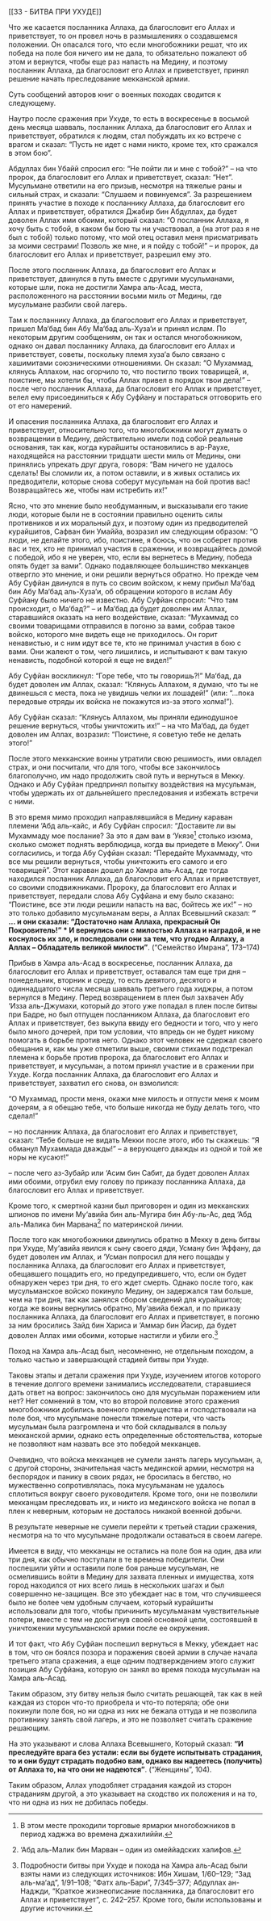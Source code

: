 [[33 - БИТВА ПРИ УХУДЕ]]

Что же касается посланника Аллаха, да благословит его Аллах и приветствует, то он провел ночь в размышлениях о создавшемся положении. Он опасался того, что если многобожники решат, что их победа на поле боя ничего им не дала, то обязательно пожалеют об этом и вернутся, чтобы еще раз напасть на Медину, и поэтому посланник Аллаха, да благословит его Аллах и приветствует, принял решение начать преследование мекканской армии.

Суть сообщений авторов книг о военных походах сводится к следующему.

Наутро после сражения при Ухуде, то есть в воскресенье в восьмой день месяца шавваль, посланник Аллаха, да благословит его Аллах и приветствует, обратился к людям, стал побуждать их ко встрече с врагом и сказал: “Пусть не идет с нами никто, кроме тех, кто сражался в этом бою”.

Абдуллах бин Убайй спросил его: “Не пойти ли и мне с тобой?” – на что пророк, да благословит его Аллах и приветствует, сказал: “Нет”. Мусульмане ответили на его призыв, несмотря на тяжелые раны и сильный страх, и сказали: “Слушаем и повинуемся”. За разрешением принять участие в походе к посланнику Аллаха, да благословит его Аллах и приветствует, обратился Джабир бин Абдуллах, да будет доволен Аллах ими обоими, который сказал: “О посланник Аллаха, я хочу быть с тобой, в каком бы бою ты ни участвовал, а (на этот раз я не был с тобой) только потому, что мой отец оставил меня присматривать за моими сестрами! Позволь же мне, и я пойду с тобой!” – и пророк, да благословит его Аллах и приветствует, разрешил ему это.

После этого посланник Аллаха, да благословит его Аллах и приветствует, двинулся в путь вместе с другими мусульманами, которые шли, пока не достигли Хамра аль-Асад, места, расположенного на расстоянии восьми миль от Медины, где мусульмане разбили свой лагерь.

Там к посланнику Аллаха, да благословит его Аллах и приветствует, пришел Ма‘бад бин Абу Ма‘бад аль-Хуза‘и и принял ислам. По некоторым другим сообщениям, он так и остался многобожником, однако он давал посланнику Аллаха, да благословит его Аллах и приветствует, советы, поскольку племя хуза‘а было связано с хашимитами союзническими отношениями. Он сказал: “О Мухаммад, клянусь Аллахом, нас огорчило то, что постигло твоих товарищей, и, поистине, мы хотели бы, чтобы Аллах привел в порядок твои дела!” – после чего посланник Аллаха, да благословит его Аллах и приветствует, велел ему присоединиться к Абу Суфйану и постараться отговорить его от его намерений.

И опасения посланника Аллаха, да благословит его Аллах и приветствует, относительно того, что многобожники могут думать о возвращении в Медину, действительно имели под собой реальные основания, так как, когда курайшиты остановились в ар-Раухе, находящейся на расстоянии тридцати шести миль от Медины, они принялись упрекать друг друга, говоря: “Вам ничего не удалось сделать! Вы сломили их, а потом оставили, и в живых остались их предводители, которые снова соберут мусульман на бой против вас! Возвращайтесь же, чтобы нам истребить их!”

Ясно, что это мнение было необдуманным, и высказывали его такие люди, которые были не в состоянии правильно оценить силы противников и их моральный дух, и поэтому один из предводителей курайшитов, Сафван бин Умаййа, возразил им следующим образом: “О люди, не делайте этого, ибо, поистине, я боюсь, что он соберет против вас и тех, кто не принимал участия в сражении, и возвращайтесь домой с победой, ибо я не уверен, что, если вы вернетесь в Медину, победа опять будет за вами”. Однако подавляющее большинство мекканцев отвергло это мнение, и они решили вернуться обратно. Но прежде чем Абу Суфйан двинулся в путь со своим войском, к нему прибыл Ма‘бад бин Абу Ма‘бад аль-Хуза‘и, об обращении которого в ислам Абу Суфйану было ничего не известно. Абу Суфйан спросил: “Что там происходит, о Ма‘бад?” – и Ма‘бад да будет доволен им Аллах, старавшийся оказать на него воздействие, сказал: “Мухаммад со своими товарищами отправился в погоню за вами, собрав такое войско, которого мне видеть еще не приходилось. Он горит ненавистью, и с ним идут все те, кто не принимал участия в бою с вами. Они жалеют о том, чего лишились, и испытывают к вам такую ненависть, подобной которой я еще не видел!”

Абу Суфйан воскликнул: “Горе тебе, что ты говоришь?!” Ма‘бад, да будет доволен им Аллах, сказал: “Клянусь Аллахом, я думаю, что ты не двинешься с места, пока не увидишь челки их лошадей!” (или: “…пока передовые отряды их войска не покажутся из-за этого холма!”).

Абу Суфйан сказал: “Клянусь Аллахом, мы приняли единодушное решение вернуться, чтобы уничтожить их!” – на что Ма‘бад, да будет доволен им Аллах, возразил: “Поистине, я советую тебе не делать этого!”

После этого мекканские воины утратили свою решимость, ими овладел страх, и они посчитали, что для того, чтобы все закончилось благополучно, им надо продолжить свой путь и вернуться в Мекку. Однако и Абу Суфйан предпринял попытку воздействия на мусульман, чтобы удержать их от дальнейшего преследования и избежать встречи с ними.

В это время мимо проходил направлявшийся в Медину караван племени ‘Абд аль-кайс, и Абу Суфйан спросил: “Доставите ли вы Мухаммаду мое послание? За это я дам вам в ‘Укязе[^1] столько изюма, сколько сможет поднять верблюдица, когда вы приедете в Мекку”. Они согласились, и тогда Абу Суфйан сказал: “Передайте Мухаммаду, что все мы решили вернуться, чтобы уничтожить его самого и его товарищей”. Этот караван дошел до Хамра аль-Асад, где тогда находился посланник Аллаха, да благословит его Аллах и приветствует, со своими сподвижниками. Пророку, да благословит его Аллах и приветствует, передали слова Абу Суфйана и ему было сказано: “Поистине, все эти люди решили напасть на вас, бойтесь же их!” – но это только добавило мусульманам веры, а Аллах Всевышний сказал: **“ … и они сказали: “Достаточно нам Аллаха, прекрасный Он Покровитель!” \* И вернулись они с милостью Аллаха и наградой, и не коснулось их зло, и последовали они за тем, что угодно Аллаху, а Аллах – Обладатель великой милости”**. (“Семейство Имрана”, 173–174)

Прибыв в Хамра аль-Асад в воскресенье, посланник Аллаха, да благословит его Аллах и приветствует, оставался там еще три дня – понедельник, вторник и среду, то есть девятого, десятого и одиннадцатого числа месяца шавваль третьего года хиджры, а потом вернулся в Медину. Перед возвращением в плен был захвачен Абу ‘Изза аль-Джумахи, который до этого уже попадал в плен после битвы при Бадре, но был отпущен посланником Аллаха, да благословит его Аллах и приветствует, без выкупа ввиду его бедности и того, что у него было много дочерей, при том условии, что впредь он не будет никому помогать в борьбе против него. Однако этот человек не сдержал своего обещания и, как мы уже отметили выше, своими стихами подстрекал племена к борьбе против пророка, да благословит его Аллах и приветствует, и мусульман, а потом принял участие и в сражении при Ухуде. Когда посланник Аллаха, да благословит его Аллах и приветствует, захватил его снова, он взмолился:

“О Мухаммад, прости меня, окажи мне милость и отпусти меня к моим дочерям, а я обещаю тебе, что больше никогда не буду делать того, что сделал!”

– но посланник Аллаха, да благословит его Аллах и приветствует, сказал: “Тебе больше не видать Мекки после этого, ибо ты скажешь: “Я обманул Мухаммада дважды!” – а верующего дважды из одной и той же норы не кусают!”

– после чего аз-Зубайр или ‘Асим бин Сабит, да будет доволен Аллах ими обоими, отрубил ему голову по приказу посланника Аллаха, да благословит его Аллах и приветствует.

Кроме того, к смертной казни был приговорен и один из мекканских шпионов по имени Му‘авийа бин аль-Мугира бин Абу-ль-Ас, дед ‘Абд аль-Малика бин Марвана[^2] по материнской линии.

После того как многобожники двинулись обратно в Мекку в день битвы при Ухуде, Му‘авийа явился к сыну своего дяди, Усману бин ‘Аффану, да будет доволен им Аллах, и ‘Усман попросил для него пощады у посланника Аллаха, да благословит его Аллах и приветствует, обещавшего пощадить его, но предупредившего, что, если он будет обнаружен через три дня, то его ждет смерть. Однако после того, как мусульманское войско покинуло Медину, он задержался там больше, чем на три дня, так как занялся сбором сведений для курайшитов; когда же воины вернулись обратно, Му‘авийа бежал, и по приказу посланника Аллаха, да благословит его Аллах и приветствует, в погоню за ним бросились Зайд бин Хариса и ‘Аммар бин Йасир, да будет доволен Аллах ими обоими, которые настигли и убили его.[^3]

Поход на Хамра аль-Асад был, несомненно, не отдельным походом, а только частью и завершающей стадией битвы при Ухуде.

Таковы этапы и детали сражения при Ухуде, изучением итогов которого в течение долгого времени занимались исследователи, старавшиеся дать ответ на вопрос: закончилось оно для мусульман поражением или нет? Нет сомнений в том, что во второй половине этого сражения многобожники добились военного преимущества и господствовали на поле боя, что мусульмане понесли тяжелые потери, что часть мусульман была разгромлена и что бой складывался в пользу мекканской армии, однако есть определенные обстоятельства, которые не позволяют нам назвать все это победой мекканцев.

Очевидно, что войска мекканцев не сумели занять лагерь мусульман, а, с другой стороны, значительная часть мединской армии, несмотря на беспорядок и панику в своих рядах, не бросилась в бегство, но мужественно сопротивлялась, пока мусульманам не удалось сплотиться вокруг своего руководителя. Кроме того, они не позволили мекканцам преследовать их, и никто из мединского войска не попал в плен к неверным, которым не досталось никакой военной добычи.

В результате неверные не сумели перейти к третьей стадии сражения, несмотря на то что мусульмане продолжали оставаться в своем лагере.

Имеется в виду, что мекканцы не остались на поле боя на один, два или три дня, как обычно поступали в те времена победители. Они поспешили уйти и оставили поле боя раньше мусульман, не осмелившись войти в Медину для захвата пленных и имущества, хотя город находился от них всего лишь в нескольких шагах и был совершенно не-защищен. Все это убеждает нас в том, что случившееся было не более чем удобным случаем, который курайшиты использовали для того, чтобы причинить мусульманам чувствительные потери, вместе с тем не достигнув своей основной цели, состоявшей в уничтожении мусульманской армии после ее окружения.

И тот факт, что Абу Суфйан поспешил вернуться в Мекку, убеждает нас в том, что он боялся позора и поражения своей армии в случае начала третьего этапа сражения, а еще одним подтверждением этого служит позиция Абу Суфйана, которую он занял во время похода мусульман на Хамра аль-Асад.

Таким образом, эту битву нельзя было считать решающей, так как в ней каждая из сторон что-то приобрела и что-то потеряла; обе они покинули поле боя, но ни одна из них не бежала оттуда и не позволила противнику занять свой лагерь, и это не позволяет считать сражение решающим.

На это указывают и слова Аллаха Всевышнего, Который сказал: **“И преследуйте врага без устали: если вы будете испытывать страдания, то и они будут страдать подобно вам, однако вы надеетесь (получить) от Аллаха то, на что они не надеются”**. (“Женщины”, 104).

Таким образом, Аллах уподобляет страдания каждой из сторон страданиям другой, а это указывает на сходство их положения и на то, что ни одна из них не добилась победы.

[^1]: В этом месте проходили торговые ярмарки многобожников в период хаджжа во времена джахилиййи.

[^2]: ‘Абд аль-Малик бин Марван – один из омеййадских халифов.

[^3]: Подробности битвы при Ухуде и похода на Хамра аль-Асад были взяты нами из следующих источников: Ибн Хишам, 1/60–129; “Зад аль-ма‘ад”, 1/91–108; “Фатх аль-Бари”, 7/345–377; Абдуллах ан-Наджди, “Краткое жизнеописание посланника, да благословит его Аллах и приветствует”, с. 242–257. Кроме того, были использованы и другие источники.

